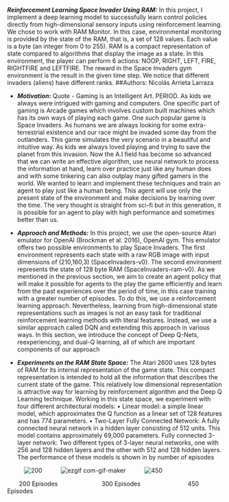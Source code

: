 ***Reinforcement Learning Space Invader Using RAM:***
In this project, I implement a deep learning model to successfully learn control policies directly from high-dimensional sensory inputs using reinforcement learning. We chose to work with RAM Monitor. In this case, environmental monitoring is provided by the state of the RAM, that is, a set of 128 values. Each value is a byte (an integer from 0 to 255). RAM is a compact representation of state compared to algorithms that display the image as a state. In this environment, the player can perform 6 actions: NOOP, RIGHT, LEFT, FIRE, RIGHTFIRE and LEFTFIRE. The reward in the Space Invaders gym environment is the result in the given time step. We notice that different invaders (aliens) have different ranks. 
##Authors: Nicolás Arrieta Larraza

+ ***Motivation*:**
Quote - Gaming is an Intelligent Art. PERIOD.
As kids we always were intrigued with gaming and computers. One specific part of gaming is 
Arcade games which involves custom built machines which has its own ways of playing each 
game. One such popular game is Space Invaders. As humans we are always looking for some 
extra-terrestrial existence and our race might be invaded some day from the outlanders. This 
game simulates the very scenario in a beautiful and intuitive way. As kids we always loved 
playing and trying to save the planet from this invasion.
Now the A.I field has become so advanced that we can write an effective algorithm, use neural 
network to process the information at hand, learn over practice just like any human does and 
with some tinkering can also outplay many gifted gamers in the world.
We wanted to learn and implement these techniques and train an agent to play just like a human 
being. This agent will use only the present state of the environment and make decisions by 
learning over the time. The very thought is straight from sci-fi but in this generation, it is 
possible for an agent to play with high performance and sometimes better than us.

+ ***Approach and Methods:***
In this project, we use the open-source Atari emulator for OpenAI (Brockman et al. 2016), 
OpenAI gym. This emulator offers two possible environments to play Space Invaders. 
The first environment represents each state with a raw RGB image with input dimensions of 
(210,160,3) (SpaceInvaders-v0).
The second environment represents the state of 128 byte RAM (SpaceInvaders-ram-v0). 
As we mentioned in the previous section, we aim to create an agent policy that will make it 
possible for agents to the play the game efficiently and learn from the past experiences over the 
period of time, in this case training with a greater number of episodes. To do this, we use a 
reinforcement learning approach. Nevertheless, learning from high-dimensional state 
representations such as images is not an easy task for traditional reinforcement learning methods 
with literal features. Instead, we use a similar approach called DQN and extending this approach 
in various ways. In this section, we introduce the concept of Deep Q-Nets, reexperiencing, and 
dual-Q learning, all of which are important components of our approach


+ ***Experiments on the RAM State Space:***
The Atari 2600 uses 128 bytes of RAM for its internal representation of the game state. This 
compact representation is intended to hold all the information that describes the current state of 
the game. This relatively low dimensional representation is attractive way for learning by 
reinforcement algorithm and the Deep Q Learning technique. Working in this state space, we 
experiment with four different architectural models:
• Linear model: a simple linear model, which approximates the Q function as a linear set of 128 
features and has 774 parameters.
• Two-Layer Fully Connected Network: A fully connected neural network in a hidden layer 
consisting of 512 units. This model contains approximately 69,000 parameters.
Fully connected 3-layer network: Two different types of 3-layer neural networks, one with 256 
and 128 hidden layers and the other with 512 and 128 hidden layers.
The performance of these models is shown in by number of episodes




&nbsp;&nbsp;&nbsp;&nbsp;&nbsp;&nbsp;&nbsp;&nbsp;&nbsp;&nbsp;![200](https://user-images.githubusercontent.com/70255794/175225037-63d3b173-1c03-46a7-a2db-e64b65fa7a14.gif)
&nbsp;&nbsp;&nbsp;&nbsp;&nbsp;&nbsp;&nbsp;&nbsp;&nbsp;&nbsp;![ezgif com-gif-maker](https://user-images.githubusercontent.com/70255794/175225069-777ff7b7-0cc4-4265-bd61-cb3aa8a39fac.gif)
&nbsp;&nbsp;&nbsp;&nbsp;&nbsp;&nbsp;&nbsp;&nbsp;&nbsp;&nbsp;![450](https://user-images.githubusercontent.com/70255794/175225118-822df131-1cde-4148-b843-16f18f18b49d.gif)


&nbsp;&nbsp;&nbsp;&nbsp;&nbsp;&nbsp; 200 Episodes  &nbsp;&nbsp;&nbsp;&nbsp;&nbsp;&nbsp;&nbsp;&nbsp;&nbsp;&nbsp;&nbsp;&nbsp;&nbsp;&nbsp;&nbsp;&nbsp;&nbsp;&nbsp;&nbsp;&nbsp;&nbsp;&nbsp;&nbsp;&nbsp;         300 Episodes &nbsp;&nbsp;&nbsp;&nbsp;&nbsp;&nbsp;&nbsp;&nbsp;&nbsp;&nbsp;&nbsp;&nbsp;&nbsp;&nbsp;&nbsp;&nbsp;&nbsp;&nbsp;&nbsp;&nbsp;&nbsp;&nbsp;&nbsp;&nbsp;&nbsp;&nbsp;                450 Episodes
